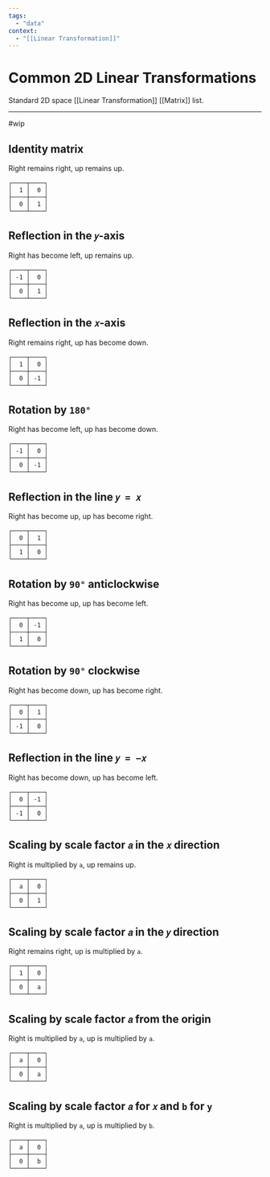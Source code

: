 ```yaml
---
tags:
  - "data"
context:
  - "[[Linear Transformation]]"
---
```


# Common 2D Linear Transformations

Standard 2D space [[Linear Transformation]] [[Matrix]] list.

---

#wip

## Identity matrix

Right remains right, up remains up.

```
┌────┬────┐
│  1 │  0 │
├────┼────┤
│  0 │  1 │
└────┴────┘
```

## Reflection in the `𝑦`-axis

Right has become left, up remains up.

```
┌────┬────┐
│ -1 │  0 │
├────┼────┤
│  0 │  1 │
└────┴────┘
```

## Reflection in the `𝑥`-axis

Right remains right, up has become down.

```
┌────┬────┐
│  1 │  0 │
├────┼────┤
│  0 │ -1 │
└────┴────┘
```

## Rotation by `180°`

Right has become left, up has become down.

```
┌────┬────┐
│ -1 │  0 │
├────┼────┤
│  0 │ -1 │
└────┴────┘
```

## Reflection in the line `𝑦 = 𝑥`

Right has become up, up has become right.

```
┌────┬────┐
│  0 │  1 │
├────┼────┤
│  1 │  0 │
└────┴────┘
```

## Rotation by `90°` anticlockwise

Right has become up, up has become left.

```
┌────┬────┐
│  0 │ -1 │
├────┼────┤
│  1 │  0 │
└────┴────┘
```

## Rotation by `90°` clockwise

Right has become down, up has become right.

```
┌────┬────┐
│  0 │  1 │
├────┼────┤
│ -1 │  0 │
└────┴────┘
```

## Reflection in the line `𝑦 = −𝑥`

Right has become down, up has become left.

```
┌────┬────┐
│  0 │ -1 │
├────┼────┤
│ -1 │  0 │
└────┴────┘
```

## Scaling by scale factor `𝑎` in the `𝑥` direction

Right is multiplied by `a`, up remains up.

```
┌────┬────┐
│  a │  0 │
├────┼────┤
│  0 │  1 │
└────┴────┘
```

## Scaling by scale factor `𝑎` in the `𝑦` direction

Right remains right, up is multiplied by `a`.

```
┌────┬────┐
│  1 │  0 │
├────┼────┤
│  0 │  a │
└────┴────┘
```

## Scaling by scale factor `𝑎` from the origin

Right is multiplied by `a`, up is multiplied by `a`.

```
┌────┬────┐
│  a │  0 │
├────┼────┤
│  0 │  a │
└────┴────┘
```

## Scaling by scale factor `𝑎` for `𝑥` and `b` for `y`

Right is multiplied by `a`, up is multiplied by `b`.

```
┌────┬────┐
│  a │  0 │
├────┼────┤
│  0 │  b │
└────┴────┘
```
